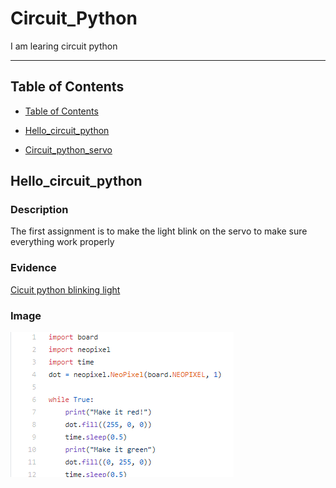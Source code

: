 # Circuit_Python
I am learing circuit python

---
## Table of Contents
* [Table of Contents](#Table-of-Contents)
* [Hello_circuit_python](#Hello_circuit_python)

* [Circuit_python_servo](#Circuit_python_servo)

## Hello_circuit_python

### Description

The first assignment is to make the light blink on the servo to make sure everything work properly

### Evidence
[Cicuit python blinking light](https://github.com/ecann07/Circuit_Python/blob/main/Led%20green-red%20blink.py)

### Image
![Blinking light code](https://github.com/ecann07/Circuit_Python/blob/main/Hello%20circuit%20python%20assignment%20pic.png?raw=true)
